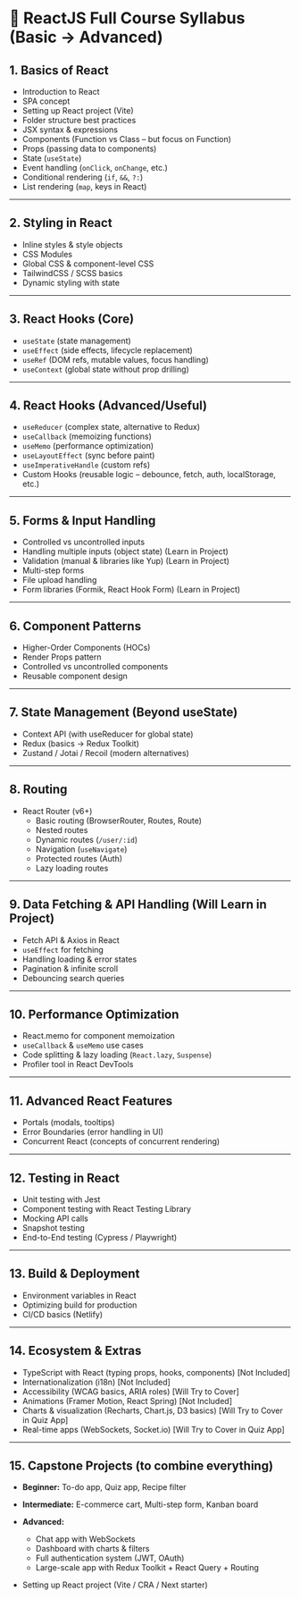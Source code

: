# 🚀 ReactJS Full Course Syllabus (Basic → Advanced)

## **1. Basics of React**
- Introduction to React 
- SPA concept  
- Setting up React project (Vite)  
- Folder structure best practices  
- JSX syntax & expressions  
- Components (Function vs Class – but focus on Function)  
- Props (passing data to components)  
- State (`useState`)  
- Event handling (`onClick`, `onChange`, etc.)  
- Conditional rendering (`if`, `&&`, `?:`)  
- List rendering (`map`, keys in React)  

---

## **2. Styling in React**
- Inline styles & style objects  
- CSS Modules  
- Global CSS & component-level CSS  
- TailwindCSS / SCSS basics  
- Dynamic styling with state  

---

## **3. React Hooks (Core)**
- `useState` (state management)  
- `useEffect` (side effects, lifecycle replacement)  
- `useRef` (DOM refs, mutable values, focus handling)  
- `useContext` (global state without prop drilling)  

---

## **4. React Hooks (Advanced/Useful)**
- `useReducer` (complex state, alternative to Redux)  
- `useCallback` (memoizing functions)  
- `useMemo` (performance optimization)  
- `useLayoutEffect` (sync before paint)  
- `useImperativeHandle` (custom refs)  
- Custom Hooks (reusable logic – debounce, fetch, auth, localStorage, etc.)  

---

## **5. Forms & Input Handling**
- Controlled vs uncontrolled inputs  
- Handling multiple inputs (object state)  (Learn in Project)
- Validation (manual & libraries like Yup)  (Learn in Project)
- Multi-step forms  
- File upload handling  
- Form libraries (Formik, React Hook Form)  (Learn in Project)

---

## **6. Component Patterns**
- Higher-Order Components (HOCs)  
- Render Props pattern  
- Controlled vs uncontrolled components  
- Reusable component design  

---

## **7. State Management (Beyond useState)**
- Context API (with useReducer for global state)  
- Redux (basics → Redux Toolkit)  
- Zustand / Jotai / Recoil (modern alternatives)  

---

## **8. Routing**
- React Router (v6+)
  - Basic routing (BrowserRouter, Routes, Route)  
  - Nested routes  
  - Dynamic routes (`/user/:id`)  
  - Navigation (`useNavigate`)  
  - Protected routes (Auth)  
  - Lazy loading routes  

---

## **9. Data Fetching & API Handling** (Will Learn in Project)
- Fetch API & Axios in React  
- `useEffect` for fetching  
- Handling loading & error states  
- Pagination & infinite scroll  
- Debouncing search queries  

---

## **10. Performance Optimization**
- React.memo for component memoization  
- `useCallback` & `useMemo` use cases  
- Code splitting & lazy loading (`React.lazy`, `Suspense`)  
- Profiler tool in React DevTools  

---

## **11. Advanced React Features**
- Portals (modals, tooltips)  
- Error Boundaries (error handling in UI)  
- Concurrent React (concepts of concurrent rendering)  

---

## **12. Testing in React**
- Unit testing with Jest  
- Component testing with React Testing Library  
- Mocking API calls  
- Snapshot testing  
- End-to-End testing (Cypress / Playwright)  

---

## **13. Build & Deployment**
- Environment variables in React  
- Optimizing build for production  
- CI/CD basics (Netlify)  

---

## **14. Ecosystem & Extras**
- TypeScript with React (typing props, hooks, components)  [Not Included]
- Internationalization (i18n)   [Not Included]
- Accessibility (WCAG basics, ARIA roles)  [Will Try to Cover]
- Animations (Framer Motion, React Spring)  [Not Included]
- Charts & visualization (Recharts, Chart.js, D3 basics)  [Will Try to Cover in Quiz App]
- Real-time apps (WebSockets, Socket.io)  [Will Try to Cover in Quiz App]

---

## **15. Capstone Projects (to combine everything)**
- **Beginner:** To-do app, Quiz app, Recipe filter  
- **Intermediate:** E-commerce cart, Multi-step form, Kanban board  
- **Advanced:**  
  - Chat app with WebSockets  
  - Dashboard with charts & filters  
  - Full authentication system (JWT, OAuth)  
  - Large-scale app with Redux Toolkit + React Query + Routing  

- Setting up React project (Vite / CRA / Next starter)  